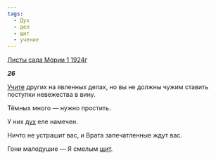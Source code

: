 ```yaml
---
tags:
  - Дух
  - дел
  - щит
  - учение
---
```

[Листы сада Мории 1 1924г](https://127.0.0.1:4002/agni/1924)

___26___

[Учите](../../../tags/#учение) других на явленных делах, но вы не должны чужим ставить поступки невежества в вину.   

Тёмных много — нужно простить.   

У них [дух](../../../tags/#Дух) еле намечен.   

Ничто не устрашит вас, и Врата запечатленные ждут вас.   

Гони малодушие — Я смелым [щит](../../../tags/#щит).   

